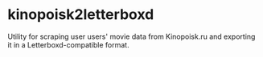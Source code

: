 # kinopoisk2letterboxd
Utility for scraping user users' movie data from Kinopoisk.ru and exporting it in a Letterboxd-compatible format.
